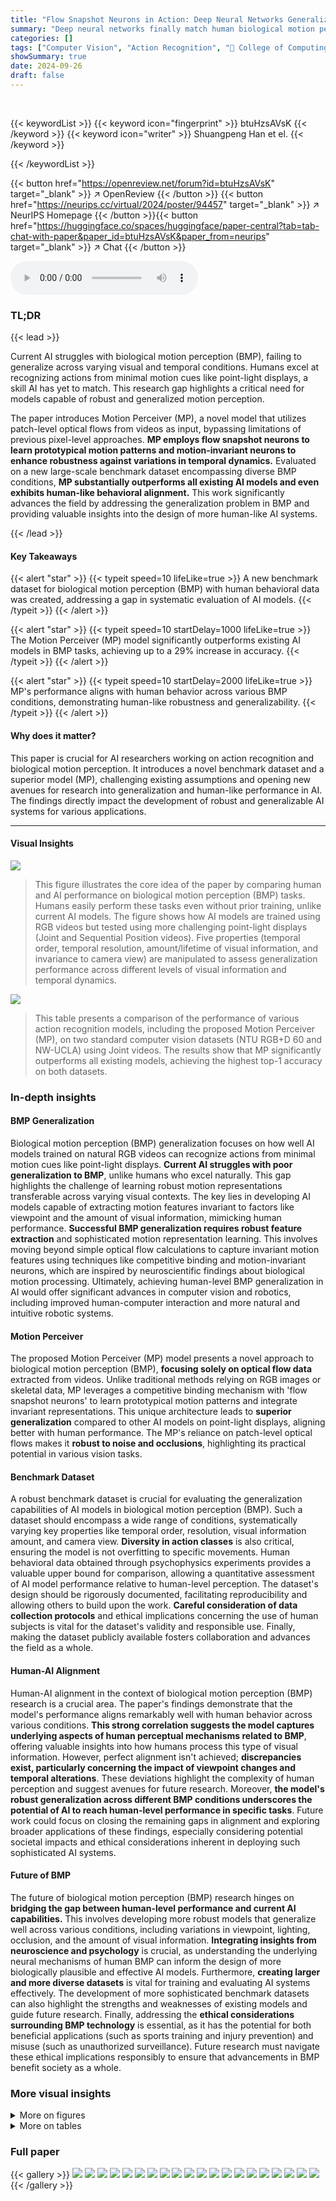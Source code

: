```yaml
---
title: "Flow Snapshot Neurons in Action: Deep Neural Networks Generalize to Biological Motion Perception"
summary: "Deep neural networks finally match human biological motion perception capabilities by leveraging patch-level optical flows and innovative neuron designs, achieving a 29% accuracy improvement."
categories: []
tags: ["Computer Vision", "Action Recognition", "🏢 College of Computing and Data Science, Nanyang Technological University, Singapore",]
showSummary: true
date: 2024-09-26
draft: false
---
```


<br>

{{< keywordList >}}
{{< keyword icon="fingerprint" >}} btuHzsAVsK {{< /keyword >}}
{{< keyword icon="writer" >}} Shuangpeng Han et el. {{< /keyword >}}
 
{{< /keywordList >}}

{{< button href="https://openreview.net/forum?id=btuHzsAVsK" target="_blank" >}}
↗ OpenReview
{{< /button >}}
{{< button href="https://neurips.cc/virtual/2024/poster/94457" target="_blank" >}}
↗ NeurIPS Homepage
{{< /button >}}{{< button href="https://huggingface.co/spaces/huggingface/paper-central?tab=tab-chat-with-paper&paper_id=btuHzsAVsK&paper_from=neurips" target="_blank" >}}
↗ Chat
{{< /button >}}



<audio controls>
    <source src="https://ai-paper-reviewer.com/btuHzsAVsK/podcast.wav" type="audio/wav">
    Your browser does not support the audio element.
</audio>


### TL;DR


{{< lead >}}

Current AI struggles with biological motion perception (BMP), failing to generalize across varying visual and temporal conditions.  Humans excel at recognizing actions from minimal motion cues like point-light displays, a skill AI has yet to match. This research gap highlights a critical need for models capable of robust and generalized motion perception. 

The paper introduces Motion Perceiver (MP), a novel model that utilizes patch-level optical flows from videos as input, bypassing limitations of previous pixel-level approaches. **MP employs flow snapshot neurons to learn prototypical motion patterns and motion-invariant neurons to enhance robustness against variations in temporal dynamics.**  Evaluated on a new large-scale benchmark dataset encompassing diverse BMP conditions, **MP substantially outperforms all existing AI models and even exhibits human-like behavioral alignment.** This work significantly advances the field by addressing the generalization problem in BMP and providing valuable insights into the design of more human-like AI systems.

{{< /lead >}}


#### Key Takeaways

{{< alert "star" >}}
{{< typeit speed=10 lifeLike=true >}} A new benchmark dataset for biological motion perception (BMP) with human behavioral data was created, addressing a gap in systematic evaluation of AI models. {{< /typeit >}}
{{< /alert >}}

{{< alert "star" >}}
{{< typeit speed=10 startDelay=1000 lifeLike=true >}} The Motion Perceiver (MP) model significantly outperforms existing AI models in BMP tasks, achieving up to a 29% increase in accuracy. {{< /typeit >}}
{{< /alert >}}

{{< alert "star" >}}
{{< typeit speed=10 startDelay=2000 lifeLike=true >}} MP's performance aligns with human behavior across various BMP conditions, demonstrating human-like robustness and generalizability. {{< /typeit >}}
{{< /alert >}}

#### Why does it matter?
This paper is crucial for AI researchers working on action recognition and biological motion perception.  It introduces a novel benchmark dataset and a superior model (MP), challenging existing assumptions and opening new avenues for research into generalization and human-like performance in AI. The findings directly impact the development of robust and generalizable AI systems for various applications.

------
#### Visual Insights



![](https://ai-paper-reviewer.com/btuHzsAVsK/figures_0_1.jpg)

> This figure illustrates the core idea of the paper by comparing human and AI performance on biological motion perception (BMP) tasks. Humans easily perform these tasks even without prior training, unlike current AI models.  The figure shows how AI models are trained using RGB videos but tested using more challenging point-light displays (Joint and Sequential Position videos).  Five properties (temporal order, temporal resolution, amount/lifetime of visual information, and invariance to camera view) are manipulated to assess generalization performance across different levels of visual information and temporal dynamics.





![](https://ai-paper-reviewer.com/btuHzsAVsK/tables_8_1.jpg)

> This table presents a comparison of the performance of various action recognition models, including the proposed Motion Perceiver (MP), on two standard computer vision datasets (NTU RGB+D 60 and NW-UCLA) using Joint videos. The results show that MP significantly outperforms all existing models, achieving the highest top-1 accuracy on both datasets.





### In-depth insights


#### BMP Generalization
Biological motion perception (BMP) generalization focuses on how well AI models trained on natural RGB videos can recognize actions from minimal motion cues like point-light displays.  **Current AI struggles with poor generalization to BMP**, unlike humans who excel naturally. This gap highlights the challenge of learning robust motion representations transferable across varying visual contexts.  The key lies in developing AI models capable of extracting motion features invariant to factors like viewpoint and the amount of visual information, mimicking human performance. **Successful BMP generalization requires robust feature extraction** and sophisticated motion representation learning. This involves moving beyond simple optical flow calculations to capture invariant motion features using techniques like competitive binding and motion-invariant neurons, which are inspired by neuroscientific findings about biological motion processing. Ultimately, achieving human-level BMP generalization in AI would offer significant advances in computer vision and robotics, including improved human-computer interaction and more natural and intuitive robotic systems.

#### Motion Perceiver
The proposed Motion Perceiver (MP) model presents a novel approach to biological motion perception (BMP), **focusing solely on optical flow data** extracted from videos.  Unlike traditional methods relying on RGB images or skeletal data, MP leverages a competitive binding mechanism with 'flow snapshot neurons' to learn prototypical motion patterns and integrate invariant representations. This unique architecture leads to **superior generalization** compared to other AI models on point-light displays, aligning better with human performance. The MP's reliance on patch-level optical flows makes it **robust to noise and occlusions**,  highlighting its practical potential in various vision tasks.

#### Benchmark Dataset
A robust benchmark dataset is crucial for evaluating the generalization capabilities of AI models in biological motion perception (BMP).  Such a dataset should encompass a wide range of conditions, systematically varying key properties like temporal order, resolution, visual information amount, and camera view.  **Diversity in action classes** is also critical, ensuring the model is not overfitting to specific movements.  Human behavioral data obtained through psychophysics experiments provides a valuable upper bound for comparison, allowing a quantitative assessment of AI model performance relative to human-level perception.  The dataset's design should be rigorously documented, facilitating reproducibility and allowing others to build upon the work.  **Careful consideration of data collection protocols** and ethical implications concerning the use of human subjects is vital for the dataset's validity and responsible use.  Finally, making the dataset publicly available fosters collaboration and advances the field as a whole.

#### Human-AI Alignment
Human-AI alignment in the context of biological motion perception (BMP) research is a crucial area.  The paper's findings demonstrate that the model's performance aligns remarkably well with human behavior across various conditions. **This strong correlation suggests the model captures underlying aspects of human perceptual mechanisms related to BMP**, offering valuable insights into how humans process this type of visual information.  However, perfect alignment isn't achieved; **discrepancies exist, particularly concerning the impact of viewpoint changes and temporal alterations**.  These deviations highlight the complexity of human perception and suggest avenues for future research.  Moreover, **the model's robust generalization across different BMP conditions underscores the potential of AI to reach human-level performance in specific tasks**.  Future work could focus on closing the remaining gaps in alignment and exploring broader applications of these findings, especially considering potential societal impacts and ethical considerations inherent in deploying such sophisticated AI systems.

#### Future of BMP
The future of biological motion perception (BMP) research hinges on **bridging the gap between human-level performance and current AI capabilities.**  This involves developing more robust models that generalize well across various conditions, including variations in viewpoint, lighting, occlusion, and the amount of visual information.  **Integrating insights from neuroscience and psychology** is crucial, as understanding the underlying neural mechanisms of human BMP can inform the design of more biologically plausible and effective AI models.  Furthermore, **creating larger and more diverse datasets** is vital for training and evaluating AI systems effectively.  The development of more sophisticated benchmark datasets can also highlight the strengths and weaknesses of existing models and guide future research.  Finally, addressing the **ethical considerations surrounding BMP technology** is essential,  as it has the potential for both beneficial applications (such as sports training and injury prevention) and misuse (such as unauthorized surveillance).  Future research must navigate these ethical implications responsibly to ensure that advancements in BMP benefit society as a whole.


### More visual insights

<details>
<summary>More on figures
</summary>


![](https://ai-paper-reviewer.com/btuHzsAVsK/figures_2_1.jpg)

> The figure illustrates the architecture of the Motion Perceiver (MP) model.  It shows how patch-level optical flow is computed from video frames using DINO.  The optical flow is then processed by flow snapshot neurons and motion invariant neurons, which produce outputs that are fused for action classification. The process uses time embeddings for feature fusion.


![](https://ai-paper-reviewer.com/btuHzsAVsK/figures_6_1.jpg)

> This figure displays the top-1 accuracy of human subjects and the proposed MP model on action recognition tasks using RGB and Joint videos. The videos are manipulated by varying their temporal orders (reversed, shuffled), resolutions (number of frames: 3, 4, or 32), and number of points (6) in point-light displays. Error bars represent the standard error of the top-1 accuracy across different action classes, demonstrating the impact of temporal properties on model generalization performance.


![](https://ai-paper-reviewer.com/btuHzsAVsK/figures_6_2.jpg)

> The figure shows the top-1 accuracy of human subjects and several AI models on the task of action recognition using joint videos with varying numbers of points, ranging from 5 to 26 points.  The x-axis represents the number of points in the joint videos, while the y-axis represents the accuracy. The results show that both human performance and the performance of the proposed Motion Perceiver (MP) model are relatively robust to a reduction in the number of points. In contrast, other AI models show a significant drop in accuracy with fewer points. The colored shaded region around the data points represents the standard error across all action classes, indicating the variability in the results.


![](https://ai-paper-reviewer.com/btuHzsAVsK/figures_8_1.jpg)

> This figure compares the performance of both humans and the proposed Motion Perceiver (MP) model on the task of recognizing actions from Sequential Position actor videos (SP videos).  SP videos are a type of point-light display where light points are randomly positioned between joints and reallocated to other random positions on the limb in subsequent frames.  The experiment manipulates two variables:  *   **Number of points (P):** The number of light points used to represent the actor's movement (4 or 8 points). *   **Lifetime (frames):** The duration for which each point remains in a specific location before being reassigned (1, 2, or 4 frames).  The results show that both humans and MP can successfully recognize actions even when local motion signals are minimized, which is a hallmark of biological motion perception. Furthermore, the performance is not greatly affected by changes in lifetime (number of frames each point remains in one place), however, increasing the number of points used improves the accuracy of both humans and the model.


![](https://ai-paper-reviewer.com/btuHzsAVsK/figures_8_2.jpg)

> This figure shows a bar chart comparing the correlation coefficients between different AI models (including the proposed MP model) and human performance across various biological motion perception (BMP) tasks.  The higher the bar, the stronger the correlation between the AI model's predictions and human judgments.  The MP model demonstrates a substantially stronger correlation with human performance than all other AI models, indicating better alignment with human behavior in these tasks.


![](https://ai-paper-reviewer.com/btuHzsAVsK/figures_8_3.jpg)

> This figure compares the performance of humans and various AI models (including the proposed Motion Perceiver) on a biological motion perception (BMP) task, specifically focusing on how the models generalize across different camera viewpoints. The results indicate that both humans and the Motion Perceiver model demonstrate minimal differences in accuracy across frontal, 45°, and 90° views. The error bars represent the standard error of the measurements, indicating the variability in performance.


![](https://ai-paper-reviewer.com/btuHzsAVsK/figures_18_1.jpg)

> This figure illustrates the superior performance of humans compared to current AI models in biological motion perception tasks.  Humans can easily recognize actions from minimal motion cues (like point-light displays), even without prior training. AI models, however, struggle with poor generalization when tested on similar data after being trained on natural RGB videos. The figure demonstrates different types of BMP stimuli used for testing (Joint videos, Sequential position actor videos) and highlights five key properties (temporal and visual) that are varied to assess generalization performance.


![](https://ai-paper-reviewer.com/btuHzsAVsK/figures_20_1.jpg)

> This figure shows the human performance on J-6P (Joint videos with 6 points) videos from the BMP dataset for 10 different action classes across three different camera views (frontal, 45°, and 90°). The x-axis represents the 10 action classes, and the y-axis represents the top-1 accuracy (%). The three bars for each action class represent the accuracy for each camera view.  The figure illustrates how human accuracy varies with both the type of action and the camera viewpoint.


![](https://ai-paper-reviewer.com/btuHzsAVsK/figures_21_1.jpg)

> This figure compares the performance of humans and the MP model on RGB and Joint videos under various conditions. The conditions varied are temporal order (reversed or shuffled), temporal resolution (number of frames), and number of points in the Joint videos.  The results show how these factors affect the models' ability to generalize across different conditions, highlighting the difficulty of generalizing in Joint videos due to limited visual information.


![](https://ai-paper-reviewer.com/btuHzsAVsK/figures_21_2.jpg)

> This figure compares the performance of the proposed Motion Perceiver (MP) and its enhanced version (En-MP) against other state-of-the-art models on biological motion perception tasks using Joint and SP videos. It visually demonstrates the superior performance of MP and En-MP by showing their higher accuracy compared to other models across various conditions and visual information levels. It also provides a correlation plot to highlight the stronger alignment of MP and En-MP's performance with that of humans.


![](https://ai-paper-reviewer.com/btuHzsAVsK/figures_22_1.jpg)

> This figure visualizes the patch-level optical flow in a 'stand up' action from the BMP dataset.  It shows vector field plots across four frames (1, 8, 16, and 31-32) illustrating how the model captures motion primarily in the moving parts (the person) rather than being affected by noise in static areas.


![](https://ai-paper-reviewer.com/btuHzsAVsK/figures_24_1.jpg)

> This figure shows a heatmap visualizing the importance of each frame in a 'pick-up' action video for the model's accuracy. The color intensity represents the impact of removing that frame; darker blue indicates more significant impact on the model's accuracy.  This analysis helps understand which frames contain the most crucial information for action recognition.


</details>




<details>
<summary>More on tables
</summary>


![](https://ai-paper-reviewer.com/btuHzsAVsK/tables_9_1.jpg)
> This table presents the results of ablation studies performed on the Motion Perceiver model.  It systematically removes components of the model (MIN, FSN, single-scale FSN, number of slots, threshold γ, and temporal augmentation) to evaluate their individual contributions to the model's performance on three types of video data: RGB, Joint videos with 6 points, and SP videos with 8 points and a lifetime of 1 frame. The 'Best' results are highlighted in bold, showcasing the importance of each component for optimal performance.

![](https://ai-paper-reviewer.com/btuHzsAVsK/tables_19_1.jpg)
> This table presents a comparison of the performance of several AI models, including the proposed Motion Perceiver (MP), on three different types of video data: natural RGB videos, Joint videos (with 6 points), and Sequential Position actor videos (with 8 points and a lifetime of 1 frame).  The results show the top-1 accuracy for each model, highlighting MP's superior performance, particularly in the more challenging Joint and SP video tasks.

![](https://ai-paper-reviewer.com/btuHzsAVsK/tables_19_2.jpg)
> This table compares the performance of the proposed Motion Perceiver (MP) model against six other state-of-the-art action recognition models on two standard benchmark datasets (NTU RGB+D 60 and NW-UCLA).  The models are evaluated on 'Joint videos (J-6P)', a specific type of video data used in the paper's biological motion perception experiments, where only the skeletal joints of actors are visible.  The table highlights that the MP model significantly outperforms all other models, achieving the highest top-1 accuracy on both datasets.

![](https://ai-paper-reviewer.com/btuHzsAVsK/tables_21_1.jpg)
> This table presents a comparison of the performance of the proposed Motion Perceiver (MP) model against several existing baseline models on two standard video action recognition datasets (NTU RGB+D 60 and NW-UCLA).  The results show that the MP model significantly outperforms the baselines on the Joint videos (J-6P) from both datasets, indicating its superior performance in recognizing actions from point-light displays.

![](https://ai-paper-reviewer.com/btuHzsAVsK/tables_22_1.jpg)
> This table presents the results of ablation studies performed on the Motion Perceiver (MP) model to assess the impact of key hyperparameters.  The ablation study systematically varies four hyperparameters: the number of slots (K), the weight (α) of the contrastive loss (Lslot), the temperature (τ) in patch-level optical flow calculations, and the temperature (μ) in the contrastive walk loss (Lslot).  The table shows the top-1 accuracy achieved on three different video types: RGB, Joint videos with 6 points (J-6P), and Sequential Position actor videos with 8 points and a lifetime of 1 (SP-8P-1LT). The results help understand the impact of each hyperparameter on the model's overall performance.

![](https://ai-paper-reviewer.com/btuHzsAVsK/tables_23_1.jpg)
> This table presents the ablation study results for three key components of the Motion Perceiver model: time embedding, contrastive loss (Lslot), and the reference frame for optical flow calculation.  It shows the top-1 accuracy achieved on RGB videos, Joint videos with 6 points, and SP videos (8 points, 1 lifetime) when each component is removed individually or in combination.  The results help to understand the contribution of each component to the overall model performance.

![](https://ai-paper-reviewer.com/btuHzsAVsK/tables_24_1.jpg)
> This table presents a comprehensive comparison of the performance of various models (including the proposed Motion Perceiver, MP, and several baselines) against human performance across 24 different conditions.  These conditions systematically vary five key properties of biological motion perception, allowing for a detailed analysis of the models' generalization capabilities under diverse scenarios.  The results show the top-1 action recognition accuracy (percentage) for each model under each condition, highlighting the superior performance of the MP model, especially when compared to human performance and other state-of-the-art models.

</details>




### Full paper

{{< gallery >}}
<img src="https://ai-paper-reviewer.com/btuHzsAVsK/1.png" class="grid-w50 md:grid-w33 xl:grid-w25" />
<img src="https://ai-paper-reviewer.com/btuHzsAVsK/2.png" class="grid-w50 md:grid-w33 xl:grid-w25" />
<img src="https://ai-paper-reviewer.com/btuHzsAVsK/3.png" class="grid-w50 md:grid-w33 xl:grid-w25" />
<img src="https://ai-paper-reviewer.com/btuHzsAVsK/4.png" class="grid-w50 md:grid-w33 xl:grid-w25" />
<img src="https://ai-paper-reviewer.com/btuHzsAVsK/5.png" class="grid-w50 md:grid-w33 xl:grid-w25" />
<img src="https://ai-paper-reviewer.com/btuHzsAVsK/6.png" class="grid-w50 md:grid-w33 xl:grid-w25" />
<img src="https://ai-paper-reviewer.com/btuHzsAVsK/7.png" class="grid-w50 md:grid-w33 xl:grid-w25" />
<img src="https://ai-paper-reviewer.com/btuHzsAVsK/8.png" class="grid-w50 md:grid-w33 xl:grid-w25" />
<img src="https://ai-paper-reviewer.com/btuHzsAVsK/9.png" class="grid-w50 md:grid-w33 xl:grid-w25" />
<img src="https://ai-paper-reviewer.com/btuHzsAVsK/10.png" class="grid-w50 md:grid-w33 xl:grid-w25" />
<img src="https://ai-paper-reviewer.com/btuHzsAVsK/11.png" class="grid-w50 md:grid-w33 xl:grid-w25" />
<img src="https://ai-paper-reviewer.com/btuHzsAVsK/12.png" class="grid-w50 md:grid-w33 xl:grid-w25" />
<img src="https://ai-paper-reviewer.com/btuHzsAVsK/13.png" class="grid-w50 md:grid-w33 xl:grid-w25" />
<img src="https://ai-paper-reviewer.com/btuHzsAVsK/14.png" class="grid-w50 md:grid-w33 xl:grid-w25" />
<img src="https://ai-paper-reviewer.com/btuHzsAVsK/15.png" class="grid-w50 md:grid-w33 xl:grid-w25" />
<img src="https://ai-paper-reviewer.com/btuHzsAVsK/16.png" class="grid-w50 md:grid-w33 xl:grid-w25" />
<img src="https://ai-paper-reviewer.com/btuHzsAVsK/17.png" class="grid-w50 md:grid-w33 xl:grid-w25" />
<img src="https://ai-paper-reviewer.com/btuHzsAVsK/18.png" class="grid-w50 md:grid-w33 xl:grid-w25" />
<img src="https://ai-paper-reviewer.com/btuHzsAVsK/19.png" class="grid-w50 md:grid-w33 xl:grid-w25" />
<img src="https://ai-paper-reviewer.com/btuHzsAVsK/20.png" class="grid-w50 md:grid-w33 xl:grid-w25" />
{{< /gallery >}}